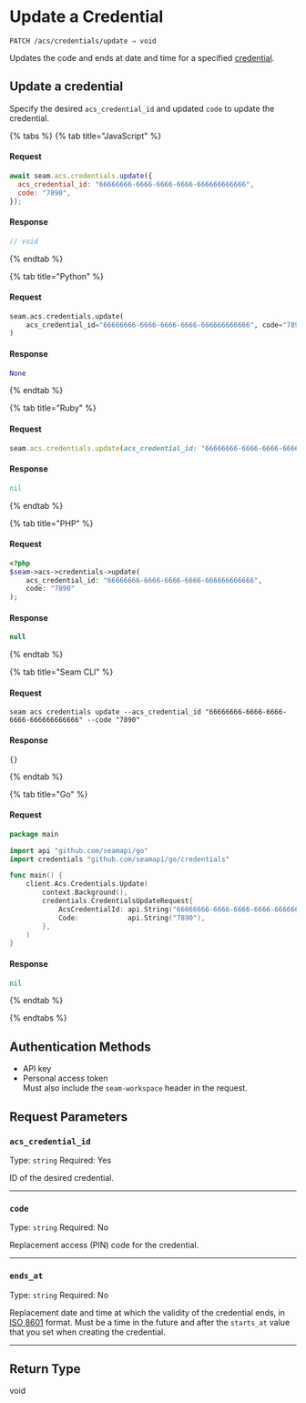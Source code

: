 # Update a Credential

```
PATCH /acs/credentials/update ⇒ void
```

Updates the code and ends at date and time for a specified [credential](../../../capability-guides/access-systems/managing-credentials.md).

## Update a credential

Specify the desired `acs_credential_id` and updated `code` to update the credential.

{% tabs %}
{% tab title="JavaScript" %}
#### Request

```javascript
await seam.acs.credentials.update({
  acs_credential_id: "66666666-6666-6666-6666-666666666666",
  code: "7890",
});
```

#### Response

```javascript
// void
```
{% endtab %}

{% tab title="Python" %}
#### Request

```python
seam.acs.credentials.update(
    acs_credential_id="66666666-6666-6666-6666-666666666666", code="7890"
)
```

#### Response

```python
None
```
{% endtab %}

{% tab title="Ruby" %}
#### Request

```ruby
seam.acs.credentials.update(acs_credential_id: "66666666-6666-6666-6666-666666666666", code: "7890")
```

#### Response

```ruby
nil
```
{% endtab %}

{% tab title="PHP" %}
#### Request

```php
<?php
$seam->acs->credentials->update(
    acs_credential_id: "66666666-6666-6666-6666-666666666666",
    code: "7890"
);
```

#### Response

```php
null
```
{% endtab %}

{% tab title="Seam CLI" %}
#### Request

```seam_cli
seam acs credentials update --acs_credential_id "66666666-6666-6666-6666-666666666666" --code "7890"
```

#### Response

```seam_cli
{}
```
{% endtab %}

{% tab title="Go" %}
#### Request

```go
package main

import api "github.com/seamapi/go"
import credentials "github.com/seamapi/go/credentials"

func main() {
	client.Acs.Credentials.Update(
		context.Background(),
		credentials.CredentialsUpdateRequest{
			AcsCredentialId: api.String("66666666-6666-6666-6666-666666666666"),
			Code:            api.String("7890"),
		},
	)
}
```

#### Response

```go
nil
```
{% endtab %}

{% endtabs %}
## Authentication Methods

- API key
- Personal access token
  <br>Must also include the `seam-workspace` header in the request.

## Request Parameters

### `acs_credential_id`

Type: `string`
Required: Yes

ID of the desired credential.

***

### `code`

Type: `string`
Required: No

Replacement access (PIN) code for the credential.

***

### `ends_at`

Type: `string`
Required: No

Replacement date and time at which the validity of the credential ends, in [ISO 8601](https://www.iso.org/iso-8601-date-and-time-format.html) format. Must be a time in the future and after the `starts_at` value that you set when creating the credential.

***

## Return Type

void

